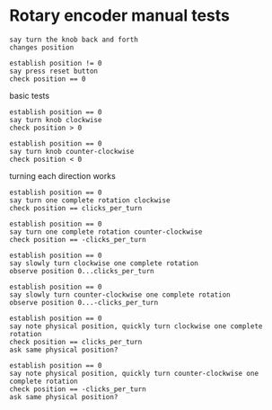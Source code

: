 # Rotary encoder manual tests

    say turn the knob back and forth
    changes position

    establish position != 0
    say press reset button 
    check position == 0

basic tests

    establish position == 0
    say turn knob clockwise
    check position > 0

    establish position == 0
    say turn knob counter-clockwise
    check position < 0

turning each direction works

    establish position == 0
    say turn one complete rotation clockwise
    check position == clicks_per_turn

    establish position == 0
    say turn one complete rotation counter-clockwise
    check position == -clicks_per_turn

    establish position == 0
    say slowly turn clockwise one complete rotation
    observe position 0...clicks_per_turn

    establish position == 0
    say slowly turn counter-clockwise one complete rotation
    observe position 0...-clicks_per_turn

    establish position == 0
    say note physical position, quickly turn clockwise one complete rotation
    check position == clicks_per_turn
    ask same physical position?

    establish position == 0
    say note physical position, quickly turn counter-clockwise one complete rotation
    check position == -clicks_per_turn
    ask same physical position?






